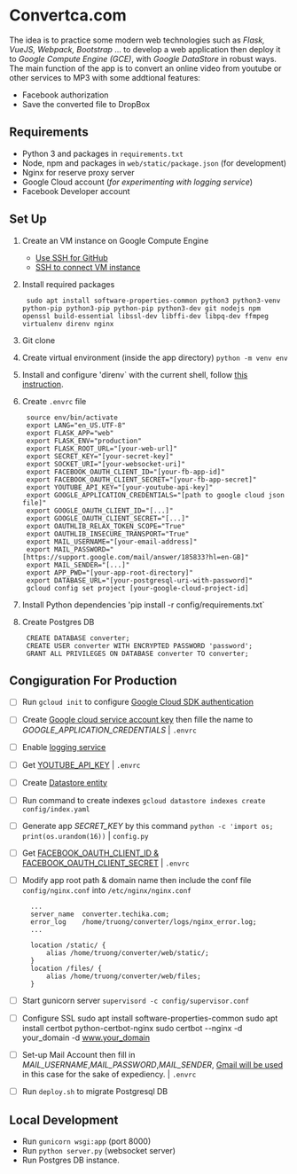 # Convertca.com

The idea is to practice some modern web technologies such as _Flask, VueJS, Webpack, Bootstrap_ ... to develop a web application then deploy it to _Google Compute Engine (GCE)_, with _Google DataStore_ in robust ways. The main function of the app is to convert an online video from youtube or other services to MP3 with some addtional features:

- Facebook authorization
- Save the converted file to DropBox

## Requirements

- Python 3 and packages in `requirements.txt`
- Node, npm and packages in `web/static/package.json` (for development)
- Nginx for reserve proxy server
- Google Cloud account (*for experimenting with logging service*)
- Facebook Developer account

## Set Up

1. Create an VM instance on Google Compute Engine
    - [Use SSH for GitHub](https://help.github.com/en/github/authenticating-to-github/connecting-to-github-with-ssh)
    - [SSH to connect VM instance](https://docs.microsoft.com/en-us/azure/virtual-machines/linux/create-ssh-keys-detailed)
2. Install required packages

        sudo apt install software-properties-common python3 python3-venv python-pip python3-pip python-pip python3-dev git nodejs npm openssl build-essential libssl-dev libffi-dev libpq-dev ffmpeg virtualenv direnv nginx

3. Git clone
4. Create virtual environment (inside the app directory) `python -m venv env`
5. Install and configure 'direnv` with the current shell, follow [this instruction](https://direnv.net/docs/hook.html).
6. Create `.envrc` file

        source env/bin/activate
        export LANG="en_US.UTF-8"
        export FLASK_APP="web"
        export FLASK_ENV="production"
        export FLASK_ROOT_URL="[your-web-url]"
        export SECRET_KEY="[your-secret-key]"      
        export SOCKET_URI="[your-websocket-uri]"        
        export FACEBOOK_OAUTH_CLIENT_ID="[your-fb-app-id]"
        export FACEBOOK_OAUTH_CLIENT_SECRET="[your-fb-app-secret]"
        export YOUTUBE_API_KEY="[your-youtube-api-key]"
        export GOOGLE_APPLICATION_CREDENTIALS="[path to google cloud json file]"
        export GOOGLE_OAUTH_CLIENT_ID="[...]"
        export GOOGLE_OAUTH_CLIENT_SECRET="[...]"
        export OAUTHLIB_RELAX_TOKEN_SCOPE="True"
        export OAUTHLIB_INSECURE_TRANSPORT="True"        
        export MAIL_USERNAME="[your-email-address]"
        export MAIL_PASSWORD="[https://support.google.com/mail/answer/185833?hl=en-GB]"
        export MAIL_SENDER="[...]"
        export APP_PWD="[your-app-root-directory]"       
        export DATABASE_URL="[your-postgresql-uri-with-password]"
        gcloud config set project [your-google-cloud-project-id]

7. Install Python dependencies 'pip install -r config/requirements.txt`
8. Create Postgres DB

        CREATE DATABASE converter;
        CREATE USER converter WITH ENCRYPTED PASSWORD 'password';
        GRANT ALL PRIVILEGES ON DATABASE converter TO converter;

## Congiguration For Production

- [ ] Run `gcloud init` to configure [Google Cloud SDK authentication](https://cloud.google.com/sdk/docs/authorizing)
- [ ] Create [Google cloud service account key](https://console.cloud.google.com/apis/credentials/serviceaccountkey) then fille the name to _GOOGLE_APPLICATION_CREDENTIALS_ | `.envrc`
- [ ] Enable [logging service](https://console.developers.google.com/apis/api/logging.googleapis.com/overview?project=528683999125)
- [ ] Get [YOUTUBE_API_KEY](https://developers.google.com/youtube/v3/getting-started) | `.envrc`
- [ ] Create [Datastore entity](https://console.cloud.google.com/datastore/welcome)
- [ ] Run command to create indexes `gcloud datastore indexes create config/index.yaml`
- [ ] Generate app _SECRET_KEY_ by this command `python -c 'import os; print(os.urandom(16))` | `config.py`
- [ ] Get [FACEBOOK_OAUTH_CLIENT_ID & FACEBOOK_OAUTH_CLIENT_SECRET](https://developers.facebook.com/) | `.envrc`
- [ ] Modify app root path & domain name then include the conf file `config/nginx.conf` into `/etc/nginx/nginx.conf`

        ...
        server_name  converter.techika.com;
        error_log    /home/truong/converter/logs/nginx_error.log;
        ...

        location /static/ {
            alias /home/truong/converter/web/static/;
        }
        location /files/ {
            alias /home/truong/converter/web/files;
        }

- [ ] Start gunicorn server `supervisord -c config/supervisor.conf`
- [ ] Configure SSL
        sudo apt install software-properties-common
        sudo apt install certbot python-certbot-nginx
        sudo certbot --nginx -d your_domain -d www.your_domain

- [ ] Set-up Mail Account then fill in _MAIL_USERNAME_,_MAIL_PASSWORD_,_MAIL_SENDER_, [Gmail will be used](https://support.google.com/mail/answer/185833?hl=en) in this case for the sake of expediency. | `.envrc`
- [ ] Run `deploy.sh` to migrate Postgresql DB

## Local Development

- Run `gunicorn wsgi:app` (port 8000)
- Run `python server.py` (websocket server)
- Run Postgres DB instance.
  